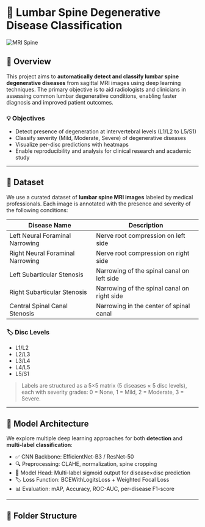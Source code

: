 # 🧠 Lumbar Spine Degenerative Disease Classification

![MRI Spine](https://upload.wikimedia.org/wikipedia/commons/thumb/e/e0/MRI_Lumbar_Spine_Sagittal.jpg/800px-MRI_Lumbar_Spine_Sagittal.jpg)

## 📌 Overview

This project aims to **automatically detect and classify lumbar spine degenerative diseases** from sagittal MRI images using deep learning techniques. The primary objective is to aid radiologists and clinicians in assessing common lumbar degenerative conditions, enabling faster diagnosis and improved patient outcomes.

### 💡 Objectives

- Detect presence of degeneration at intervertebral levels (L1/L2 to L5/S1)
- Classify severity (Mild, Moderate, Severe) of degenerative diseases
- Visualize per-disc predictions with heatmaps
- Enable reproducibility and analysis for clinical research and academic study

---

## 🧬 Dataset

We use a curated dataset of **lumbar spine MRI images** labeled by medical professionals. Each image is annotated with the presence and severity of the following conditions:

| Disease Name                     | Description                                      |
|----------------------------------|--------------------------------------------------|
| Left Neural Foraminal Narrowing | Nerve root compression on left side             |
| Right Neural Foraminal Narrowing| Nerve root compression on right side            |
| Left Subarticular Stenosis      | Narrowing of the spinal canal on left side      |
| Right Subarticular Stenosis     | Narrowing of the spinal canal on right side     |
| Central Spinal Canal Stenosis   | Narrowing in the center of spinal canal         |

### 🏷 Disc Levels

- L1/L2
- L2/L3
- L3/L4
- L4/L5
- L5/S1

> Labels are structured as a 5×5 matrix (5 diseases × 5 disc levels), each with severity grades: 0 = None, 1 = Mild, 2 = Moderate, 3 = Severe.

---

## 🧠 Model Architecture

We explore multiple deep learning approaches for both **detection** and **multi-label classification**:

- ✅ CNN Backbone: EfficientNet-B3 / ResNet-50
- 🔍 Preprocessing: CLAHE, normalization, spine cropping
- 🧱 Model Head: Multi-label sigmoid output for disease×disc prediction
- 🏷 Loss Function: BCEWithLogitsLoss + Weighted Focal Loss
- 📊 Evaluation: mAP, Accuracy, ROC-AUC, per-disease F1-score

---

## 📁 Folder Structure

